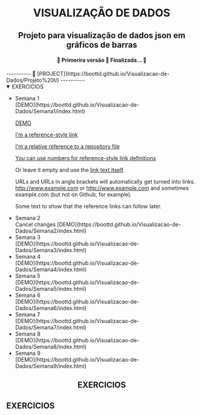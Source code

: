 <h1 align="center">VISUALIZAÇÃO DE DADOS</h1>

<h2 align="center">  Projeto para visualização de dados json em gráficos de barras</h2>
<h4 align="center"> 
	🚧  Primerira versão 🚀 Finalizada...  🚧
</h4>
----------
🌈  [PROJECT](https://boottd.github.io/Visualizacao-de-Dados/Projeto%20I/)
----------
<details open>
<summary>EXERCICIOS</summary>
<ul>
<li> Semana 1</li>
[DEMO](https://boottd.github.io/Visualizacao-de-Dados/Semana1/index.html)

[DEMO](https://boottd.github.io/Visualizacao-de-Dados/Semana1/index.html)

[I'm a reference-style link][Arbitrary case-insensitive reference text]

[I'm a relative reference to a repository file](../blob/master/LICENSE)

[You can use numbers for reference-style link definitions][1]

Or leave it empty and use the [link text itself].

URLs and URLs in angle brackets will automatically get turned into links. 
http://www.example.com or <http://www.example.com> and sometimes 
example.com (but not on Github, for example).

Some text to show that the reference links can follow later.

[arbitrary case-insensitive reference text]: https://www.mozilla.org
[1]: http://slashdot.org
[link text itself]: http://www.reddit.com


<li> Semana 2</li>Cancel changes
	[DEMO](https://boottd.github.io/Visualizacao-de-Dados/Semana2/index.html)
<li> Semana 3</li>
	[DEMO](https://boottd.github.io/Visualizacao-de-Dados/Semana3/index.html)
<li> Semana 4</li>
	[DEMO](https://boottd.github.io/Visualizacao-de-Dados/Semana4/index.html)
<li> Semana 5</li>
	[DEMO](https://boottd.github.io/Visualizacao-de-Dados/Semana5/index.html)
<li> Semana 6</li>
	[DEMO](https://boottd.github.io/Visualizacao-de-Dados/Semana6/index.html)
<li> Semana 7</li>
	[DEMO](https://boottd.github.io/Visualizacao-de-Dados/Semana7/index.html)
<li> Semana 8</li>
	[DEMO](https://boottd.github.io/Visualizacao-de-Dados/Semana8/index.html)
<li> Semana 9</li>
	[DEMO](https://boottd.github.io/Visualizacao-de-Dados/Semana9/index.html)
</details>
<h2 align="center">EXERCICIOS</h2>

<h2>EXERCICIOS</h2>


